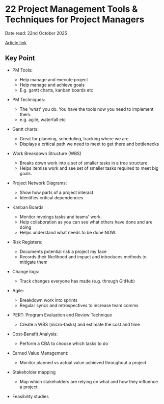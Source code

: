 # 22 Project Management Tools & Techniques for Project Managers

Date read: 22nd October 2025

[Article link](https://www.projectmanager.com/blog/project-management-techniques-for-every-pm)

## Key Point
* PM Tools:
	* Help manage and execute project
	* Help manage and achieve goals
	* E.g. gantt charts, kanban boards etc

* PM Techniques:
	* The 'what' you do. You have the tools now you need to implement them.
	* e.g. agile, waterfall etc

* Gantt charts:
	* Great for planning, scheduling, tracking where we are.
	* Displays a critical path we need to meet to get there and bottlenecks

* Work Breakdown Structure (WBS)
	* Breaks down work into a set of smaller tasks in a tree structure
	* Helps itemise work and see set of smaller tasks required to meet big goals.

* Project Network Diagrams:
	* Show how parts of a project interact 
	* Identifies critical dependencies

* Kanban Boards
	* Monitor mvoings tasks and teams' work.
	* Help collaboration as you can see what others have done and are doing
	* Helps understand what needs to be done NOW.

* Risk Registers:
	* Documents potential risk a project my face 
	* Records their likelihood and impact and introduces methods to mitigate them 

* Change logs:
	* Track changes everyone has made (e.g. through GitHub)

* Agile: 
	* Breakdown work into sprints
	* Regular syncs and retrospectives to increase team comms

* PERT: Program Evaluation and Review Technique
	* Create a WBS (micro-tasks) and estimate the cost and time

* Cost-Benefit Analysis:
	* Perform a CBA to choose which tasks to do 

* Earned Value Management:	
	* Monitor planned vs actual value achieved throughout a project

* Stakeholder mapping
	* Map which stakeholders are relying on what and how they influence a project

* Feasibility studies








